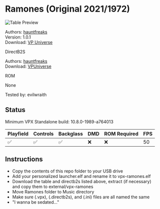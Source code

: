 # Ramones (Original 2021/1972)

![Table Preview](https://vpuniverse.com/screenshots/monthly_2021_08/screenshot2.png.0a52fcc476296b49000c2f5dbfd5bd23.png)

Authors: [hauntfreaks](https://vpuniverse.com/profile/5216-hauntfreaks/)  
Version: 1.0.1  
Download: [VP Universe](https://vpuniverse.com/files/file/7382-ramones-hauntfreaks-2021/)

DirectB2S

Authors: [hauntfreaks](https://vpuniverse.com/profile/5216-hauntfreaks/)  
Download: [VPUniverse](https://vpuniverse.com/files/file/7380-ramones-hauntfreaks-2021-b2s/)

ROM

None

Tested by: evilwraith

## Status 

Minimum VPX Standalone build: 10.8.0-1989-a764013

| Playfield | Controls | Backglass | DMD | ROM Required | FPS | 
|-----------|----------|-----------|-----|--------------|-----|
| :white_check_mark: | :white_check_mark: | :white_check_mark: | :x: | :x: | 50 |

## Instructions

- Copy the contents of this repo folder to your USB drive
- Add your personalized launcher.elf and rename it to vpx-ramones.elf
- Download the table and directb2s listed above, extract (if necessary) and copy them to external/vpx-ramones
- Move Ramones folder to Music directory
- Make sure (.vpx), (.directb2s), and (.ini) files are all named the same
- "I wanna be sedated..."
